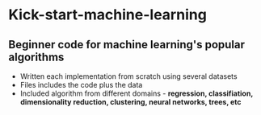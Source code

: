 # Kick-start-machine-learning
## Beginner code for machine learning's popular algorithms

*  Written each implementation from scratch using several datasets
*  Files includes the code plus the data
*  Included algorithm from different domains -  **regression, classifiation, dimensionality reduction, clustering, neural networks, trees, etc**
